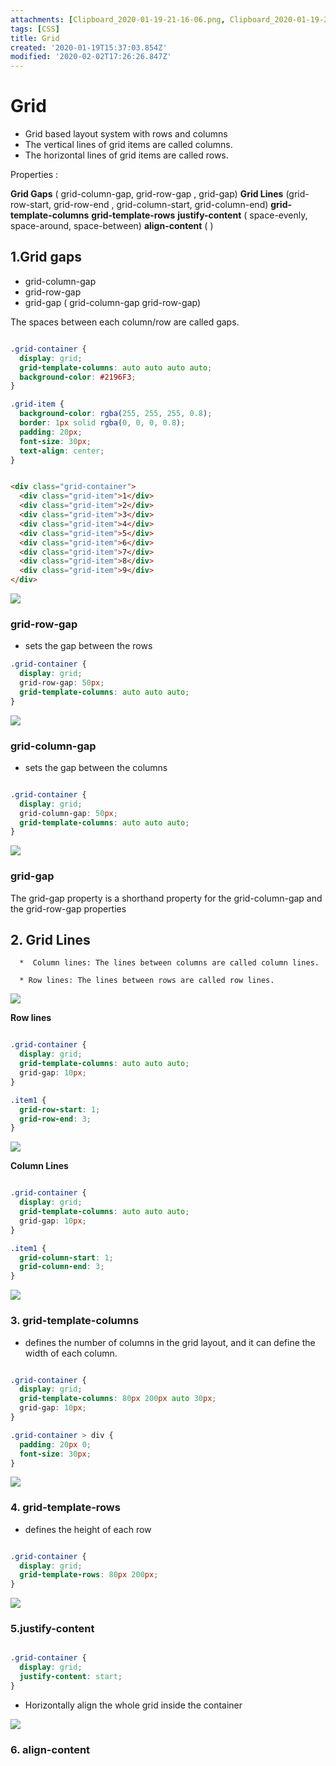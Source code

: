 ```yaml
---
attachments: [Clipboard_2020-01-19-21-16-06.png, Clipboard_2020-01-19-21-25-49.png, Clipboard_2020-01-19-21-27-08.png, Clipboard_2020-01-19-22-35-33.png, Clipboard_2020-01-20-11-26-58.png, Clipboard_2020-01-20-17-57-13.png, Clipboard_2020-01-20-18-03-49.png, Clipboard_2020-01-20-18-14-34.png, Clipboard_2020-02-02-21-10-49.png, Clipboard_2020-02-02-22-42-04.png]
tags: [CSS]
title: Grid
created: '2020-01-19T15:37:03.854Z'
modified: '2020-02-02T17:26:26.847Z'
---
```


# Grid

* Grid based layout system with rows and columns
* The vertical lines of grid items are called columns.
* The horizontal lines of grid items are called rows.


Properties :

**Grid Gaps** ( grid-column-gap, grid-row-gap , grid-gap)
**Grid Lines** (grid-row-start, grid-row-end , grid-column-start, grid-column-end)
**grid-template-columns**
**grid-template-rows**
**justify-content** ( space-evenly, space-around, space-between)
**align-content** ( )


## 1.Grid gaps

* grid-column-gap
* grid-row-gap
* grid-gap ( grid-column-gap grid-row-gap)

The spaces between each column/row are called gaps.

```css

.grid-container {
  display: grid;
  grid-template-columns: auto auto auto auto;
  background-color: #2196F3;
}

.grid-item {
  background-color: rgba(255, 255, 255, 0.8);
  border: 1px solid rgba(0, 0, 0, 0.8);
  padding: 20px;
  font-size: 30px;
  text-align: center;
}

```
```html

<div class="grid-container">
  <div class="grid-item">1</div>
  <div class="grid-item">2</div>
  <div class="grid-item">3</div>  
  <div class="grid-item">4</div>
  <div class="grid-item">5</div>
  <div class="grid-item">6</div>  
  <div class="grid-item">7</div>
  <div class="grid-item">8</div>
  <div class="grid-item">9</div>  
</div>


```


![](@attachment/Clipboard_2020-01-19-21-16-06.png)

### grid-row-gap

* sets the gap between the rows

```css
.grid-container {
  display: grid;
  grid-row-gap: 50px;
  grid-template-columns: auto auto auto;
}
```

![](@attachment/Clipboard_2020-01-19-21-25-49.png)

### grid-column-gap

* sets the gap between the columns


```css

.grid-container {
  display: grid;
  grid-column-gap: 50px;
  grid-template-columns: auto auto auto;
}

```

![](@attachment/Clipboard_2020-01-19-21-27-08.png)

### grid-gap

The grid-gap property is a shorthand property for the grid-column-gap and the grid-row-gap properties

## 2. Grid Lines

      *  Column lines: The lines between columns are called column lines.

      * Row lines: The lines between rows are called row lines.

![](@attachment/Clipboard_2020-01-20-11-26-58.png)


**Row lines**


```css

.grid-container {
  display: grid;
  grid-template-columns: auto auto auto;
  grid-gap: 10px;
}

.item1 {
  grid-row-start: 1;
  grid-row-end: 3;
}

```


![](@attachment/Clipboard_2020-01-20-17-57-13.png)


**Column Lines**

```css

.grid-container {
  display: grid;
  grid-template-columns: auto auto auto;
  grid-gap: 10px;
}

.item1 {
  grid-column-start: 1;
  grid-column-end: 3;
}

```

![](@attachment/Clipboard_2020-01-20-18-03-49.png)

### 3. grid-template-columns

* defines the number of columns in the grid layout, and it can define the width of each column.

```css

.grid-container {
  display: grid;
  grid-template-columns: 80px 200px auto 30px;
  grid-gap: 10px;
}

.grid-container > div {
  padding: 20px 0;
  font-size: 30px;
}

```

![](@attachment/Clipboard_2020-01-20-18-14-34.png)




### 4. grid-template-rows

* defines the height of each row


```css

.grid-container {
  display: grid;
  grid-template-rows: 80px 200px;
}

```

![](@attachment/Clipboard_2020-02-02-21-10-49.png)

### 5.justify-content


```css

.grid-container {
  display: grid;
  justify-content: start;
}

```


* Horizontally align the whole grid inside the container

![](@attachment/Clipboard_2020-02-02-22-42-04.png)

### 6. align-content




